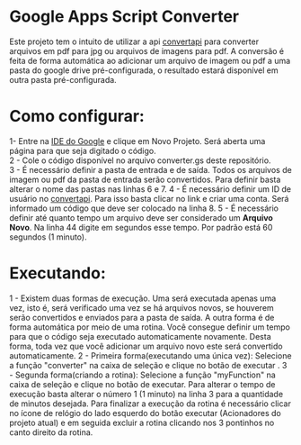 # Google Apps Script Converter
Este projeto tem o intuito de utilizar a api [convertapi](https://www.convertapi.com/) para converter arquivos em pdf para jpg ou arquivos de imagens para pdf. A conversão é feita de forma automática ao adicionar um arquivo de imagem ou pdf a uma pasta do google drive pré-configurada, o resultado estará disponível em outra pasta pré-configurada.

# Como configurar:
1- Entre na [IDE do Google](http://script.google.com) e clique em Novo Projeto. Será aberta uma página para que seja digitado o código.<br>
2 - Cole o código disponível no arquivo converter.gs deste repositório.<br>
3 - É necessário definir a pasta de entrada e de saída. Todos os arquivos de imagem ou pdf da pasta de entrada serão convertidos. Para definir basta alterar o nome das pastas nas linhas 6 e 7.
4 - É necessário definir um ID de usuário no [convertapi](https://www.convertapi.com/). Para isso basta clicar no link e criar uma conta. Será informado um código que deve ser colocado na linha 8.
5 - É necessário definir até quanto tempo um arquivo deve ser considerado um <b>Arquivo Novo</b>. Na linha 44 digite em segundos esse tempo. Por padrão está 60 segundos (1 minuto).

# Executando:
1 - Existem duas formas de execução. Uma será executada apenas uma vez, isto é, será verificado uma vez se há arquivos novos, se houverem serão convertidos e enviados para a pasta de saída. A outra forma é de forma automática por meio de uma rotina. Você consegue definir um tempo para que o código seja executado automaticamente novamente. Desta forma, toda vez que você adicionar um arquivo novo este será convertido automaticamente.
2 - Primeira forma(executando uma única vez): Selecione a função "converter" na caixa de seleção e clique no botão de executar .
3 - Segunda forma(criando a rotina): Selecione a função "myFunction" na caixa de seleção e clique no botão de executar. Para alterar o tempo de execução basta alterar o número 1 (1 minuto) na linha 3 para a quantidade de minutos desejada. Para finalizar a execução da rotina é necessário clicar no ícone de relógio do lado esquerdo do botão executar (Acionadores do projeto atual) e em seguida excluir a rotina clicando nos 3 pontinhos no canto direito da rotina.